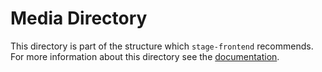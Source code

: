 Media Directory
===============

This directory is part of the structure which `stage-frontend`
recommends.  For more information about this directory see the
[documentation](https://stage-frontend.readthedocs.io/en/latest/media.html).

